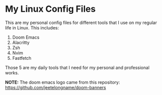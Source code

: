 # My Linux Config Files 
This are my personal config files for different tools that I use on my regular life in Linux. This includes:
1. Doom Emacs
2. Alacritty
3. Zsh
4. Nvim
5. Fastfetch

Those 5 are my daily tools that I need for my personal and professional works.

**NOTE:** The doom emacs logo came from this repository: https://github.com/jeetelongname/doom-banners
